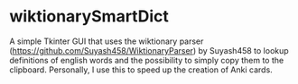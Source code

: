 # wiktionarySmartDict
A simple Tkinter GUI that uses the wiktionary parser (https://github.com/Suyash458/WiktionaryParser) by Suyash458 to lookup definitions of english words 
and the possibility to simply copy them to the clipboard. Personally, I use this to speed up the creation of Anki cards.
